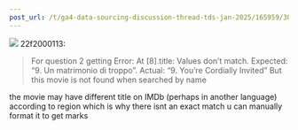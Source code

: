 ```yaml
---
post_url: /t/ga4-data-sourcing-discussion-thread-tds-jan-2025/165959/302
---
```

![](https://dub1.discourse-cdn.com/flex013/user_avatar/discourse.onlinedegree.iitm.ac.in/22f2000113/48/67775_2.png) 22f2000113:

> For question 2 getting Error: At [8].title: Values don’t match. Expected: “9. Un matrimonio di troppo”. Actual: “9. You’re Cordially Invited” But this movie is not found when searched by name

the movie may have different title on IMDb (perhaps in another language) according to region which is why there isnt an exact match u can manually format it to get marks